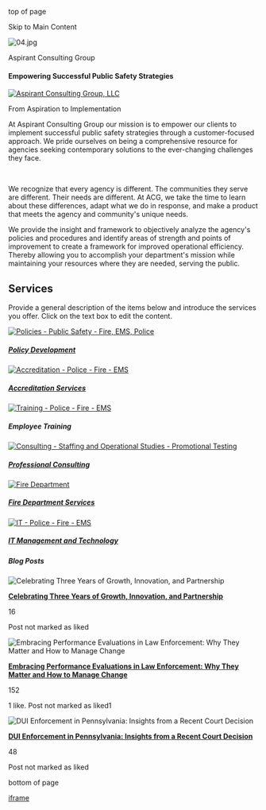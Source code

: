 top of page

Skip to Main Content

![04.jpg](https://static.wixstatic.com/media/42ab1a_3c29b7e2b58f4e5a8040319610d22605~mv2.jpg/v1/fill/w_1920,h_413,al_c,q_85,usm_0.66_1.00_0.01,enc_avif,quality_auto/42ab1a_3c29b7e2b58f4e5a8040319610d22605~mv2.jpg)

Aspirant Consulting Group

#### Empowering Successful   Public Safety Strategies

[![Aspirant Consulting Group, LLC](https://www.aspirantllc.com/quality_auto/42ab1a_2bd829d57a1d4dc5b57739063a469015~mv2.png)](https://www.aspirantllc.com/)

From Aspiration to Implementation

At Aspirant Consulting Group our mission is to empower our clients to implement successful public safety strategies through a customer-focused approach. We pride ourselves on being a comprehensive resource for agencies seeking contemporary solutions to the ever-changing challenges they face.

​

We recognize that every agency is different. The communities they serve are different. Their needs are different. At ACG, we take the time to learn about these differences, adapt what we do in response, and make a product that meets the agency and community's unique needs.

We provide the insight and framework to objectively analyze the agency's policies and procedures and identify areas of strength and points of improvement to create a framework for improved operational efficiency. Thereby allowing you to accomplish your department's mission while maintaining your resources where they are needed, serving the public.

## Services

Provide a general description of the items below and introduce the services you offer. Click on the text box to edit the content.

[![Policies - Public Safety - Fire, EMS, Police](https://www.aspirantllc.com/quality_auto/Icons_Policy%20Development.png)](https://www.aspirantllc.com/)

##### [Policy Development](https://www.aspirantllc.com/)

[![Accreditation - Police - Fire - EMS](https://www.aspirantllc.com/quality_auto/Icons_Accredidation%20Services.png)](https://www.aspirantllc.com/accreditation)

##### [Accreditation Services](https://www.aspirantllc.com/accreditation)

[![Training - Police - Fire - EMS](https://www.aspirantllc.com/quality_auto/Icons_Employee%20Training.png)](https://www.aspirantllc.com/training)

##### Employee Training

[![Consulting - Staffing and Operational Studies - Promotional Testing](https://www.aspirantllc.com/quality_auto/Icons_Professional%20Consulting.png)](https://www.aspirantllc.com/)

##### [Professional Consulting](https://www.aspirantllc.com/)

[![Fire Department](https://www.aspirantllc.com/quality_auto/Icons_Fire%20Department%20Services.png)](https://www.aspirantllc.com/fire)

##### [Fire Department Services](https://www.aspirantllc.com/fire)

[![IT - Police - Fire - EMS](https://www.aspirantllc.com/quality_auto/Icons_IT%20Management%20and%20Technology.png)](https://www.aspirantllc.com/)

##### [IT Management and Technology](https://www.aspirantllc.com/)

##### Blog Posts

![Celebrating Three Years of Growth, Innovation, and Partnership](https://static.wixstatic.com/media/42ab1a_87773d5f1894434fba24c1084d146142~mv2.png/v1/fill/w_292,h_165,fp_0.50_0.50,q_95,enc_auto/42ab1a_87773d5f1894434fba24c1084d146142~mv2.webp)

[**Celebrating Three Years of Growth, Innovation, and Partnership**](https://www.aspirantllc.com/post/celebrating-three-years-of-growth-innovation-and-partnership)

16

Post not marked as liked

![Embracing Performance Evaluations in Law Enforcement: Why They Matter and How to Manage Change](https://static.wixstatic.com/media/42ab1a_c23bc12575b14cb391915a5bed878bfe~mv2.png/v1/fill/w_292,h_165,fp_0.50_0.50,q_95,enc_auto/42ab1a_c23bc12575b14cb391915a5bed878bfe~mv2.webp)

[**Embracing Performance Evaluations in Law Enforcement: Why They Matter and How to Manage Change**](https://www.aspirantllc.com/post/embracing-performance-evaluations-in-law-enforcement-why-they-matter-and-how-to-manage-change)

152

1 like. Post not marked as liked1

![DUI Enforcement in Pennsylvania: Insights from a Recent Court Decision](https://static.wixstatic.com/media/42ab1a_02e4ae8fa4ff4ef7b3038a06eeab643e~mv2.jpg/v1/fill/w_292,h_165,fp_0.50_0.50,q_90,enc_auto/42ab1a_02e4ae8fa4ff4ef7b3038a06eeab643e~mv2.webp)

[**DUI Enforcement in Pennsylvania: Insights from a Recent Court Decision**](https://www.aspirantllc.com/post/dui-enforcement-in-pennsylvania-insights-from-a-recent-court-decision)

48

Post not marked as liked

bottom of page

[iframe](https://www.google.com/recaptcha/enterprise/bframe?hl=en&v=hbAq-YhJxOnlU-7cpgBoAJHb&k=6Ld0J8IcAAAAANyrnxzrRlX1xrrdXsOmsepUYosy)